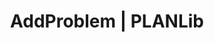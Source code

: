 ---
#HTML Head Element Details
title: AddProblem | PLANLib
layout: addProblem
description: "This library offers streamlined solutions for tackling planning and network flow challenges. Dive into efficient tools and resources tailored to solve complex scheduling, logistics, and resource management problems. Whether you’re exploring optimization or need robust decision-making support, PLANLib’s homepage is your starting point for powerful, user-friendly planning solutions."

#Page Header
header: "How to request a new problem?"

#NavBar Information/Links
links:
- type: "link"
  url: "/addProblem"
  text: "Add a Problem"
- type: "dropdown"
  name: "Problems"
  items:
    - url: "/problems/problems_by_ID.html"
      text: "Ordered by ID"
    - url: "/problems/problems_by_category.html"
      text: "Ordered by Category"
    - url: "/problems/problems_by_language.html"
      text: "Ordered by Language"  
      
#Instructions for the Problem Adding 
tasks:
  - title: "Preparation"
    instructions:
        - "Gather all necessary tools and materials."
        - "Set up your workspace in a quiet area."
        - "Read the instructions thoroughly."
  - title: "Preparation"
    instructions:
      - "Gather all necessary tools and materials."
      - "Set up your workspace in a quiet area."
      - "Read the instructions thoroughly."
  - title: "Preparation"
    instructions:
      - "Gather all necessary tools and materials."
      - "Set up your workspace in a quiet area."
      - "Read the instructions thoroughly."      
    

---